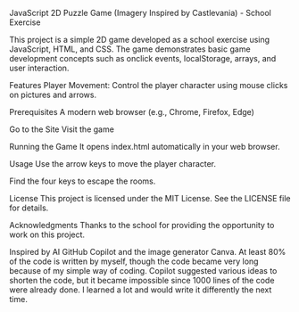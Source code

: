 JavaScript 2D Puzzle Game (Imagery Inspired by Castlevania) - School Exercise

This project is a simple 2D game developed as a school exercise using JavaScript, HTML, and CSS. The game demonstrates basic game development concepts such as onclick events, localStorage, arrays, and user interaction.

Features
Player Movement: Control the player character using mouse clicks on pictures and arrows.

Prerequisites
A modern web browser (e.g., Chrome, Firefox, Edge)

Go to the Site
Visit the game

Running the Game
It opens index.html automatically in your web browser.

Usage
Use the arrow keys to move the player character.

Find the four keys to escape the rooms.

License
This project is licensed under the MIT License. See the LICENSE file for details.

Acknowledgments
Thanks to the school for providing the opportunity to work on this project.

Inspired by AI GitHub Copilot and the image generator Canva. At least 80% of the code is written by myself, though the code became very long because of my simple way of coding. Copilot suggested various ideas to shorten the code, but it became impossible since 1000 lines of the code were already done. I learned a lot and would write it differently the next time.
